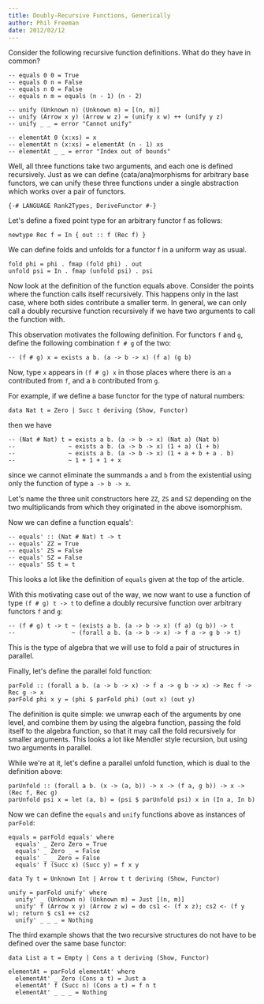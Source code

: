 ```yaml
---
title: Doubly-Recursive Functions, Generically
author: Phil Freeman
date: 2012/02/12
---
```


Consider the following recursive function definitions. What do they have in common?

~~~{.haskell}
-- equals 0 0 = True
-- equals 0 n = False
-- equals n 0 = False
-- equals n m = equals (n - 1) (n - 2)

-- unify (Unknown n) (Unknown m) = [(n, m)]
-- unify (Arrow x y) (Arrow w z) = (unify x w) ++ (unify y z)
-- unify _ _ = error "Cannot unify"

-- elementAt 0 (x:xs) = x
-- elementAt n (x:xs) = elementAt (n - 1) xs
-- elementAt _ _ = error "Index out of bounds"
~~~

Well, all three functions take two arguments, and each one is defined recursively. Just as we can define (cata/ana)morphisms for arbitrary base functors, we can unify these three functions under a single abstraction which works over a pair of functors.

~~~{.haskell}
{-# LANGUAGE Rank2Types, DeriveFunctor #-}
~~~

Let's define a fixed point type for an arbitrary functor f as follows:

~~~{.haskell}
newtype Rec f = In { out :: f (Rec f) }
~~~

We can define folds and unfolds for a functor f in a uniform way as usual.

~~~{.haskell}
fold phi = phi . fmap (fold phi) . out
unfold psi = In . fmap (unfold psi) . psi
~~~

Now look at the definition of the function equals above. Consider the points where the function calls itself recursively. This happens only in the last case, where both sides contribute a smaller term. In general, we can only call a doubly recursive function recursively if we have two arguments to call the function with.

This observation motivates the following definition. For functors `f` and `g`, define the following combination `f # g` of the two:

~~~
-- (f # g) x = exists a b. (a -> b -> x) (f a) (g b)
~~~

Now, type `x` appears in `(f # g) x` in those places where there is an `a` contributed from `f`, and a `b` contributed from `g`.

For example, if we define a base functor for the type of natural numbers:

~~~{.haskell}
data Nat t = Zero | Succ t deriving (Show, Functor)
~~~

then we have

~~~
-- (Nat # Nat) t = exists a b. (a -> b -> x) (Nat a) (Nat b)
--               ~ exists a b. (a -> b -> x) (1 + a) (1 + b)
--               ~ exists a b. (a -> b -> x) (1 + a + b + a . b)
--               ~ 1 + 1 + 1 + x
~~~

since we cannot eliminate the summands `a` and `b` from the existential using only the function of type `a -> b -> x`.

Let\'s name the three unit constructors here `ZZ`, `ZS` and `SZ` depending on the two multiplicands from which they originated in the above isomorphism.

Now we can define a function equals':

~~~
-- equals' :: (Nat # Nat) t -> t
-- equals' ZZ = True
-- equals' ZS = False
-- equals' SZ = False
-- equals' SS t = t
~~~

This looks a lot like the definition of `equals` given at the top of the article.

With this motivating case out of the way, we now want to use a function of type `(f # g) t -> t` to define a doubly recursive function over arbitrary functors `f` and `g`:

~~~
-- (f # g) t -> t ~ (exists a b. (a -> b -> x) (f a) (g b)) -> t
--                ~ (forall a b. (a -> b -> x) -> f a -> g b -> t)
~~~

This is the type of algebra that we will use to fold a pair of structures in parallel.

Finally, let\'s define the parallel fold function:

~~~{.haskell}
parFold :: (forall a b. (a -> b -> x) -> f a -> g b -> x) -> Rec f -> Rec g -> x
parFold phi x y = (phi $ parFold phi) (out x) (out y)
~~~

The definition is quite simple: we unwrap each of the arguments by one level, and combine them by using the algebra function, passing the fold itself to the algebra function, so that it may call the fold recursively for smaller arguments. This looks a lot like Mendler style recursion, but using two arguments in parallel.

While we\'re at it, let\'s define a parallel unfold function, which is dual to the definition above:

~~~{.haskell}
parUnfold :: (forall a b. (x -> (a, b)) -> x -> (f a, g b)) -> x -> (Rec f, Rec g)
parUnfold psi x = let (a, b) = (psi $ parUnfold psi) x in (In a, In b)
~~~

Now we can define the `equals` and `unify` functions above as instances of `parFold`:

~~~{.haskell}
equals = parFold equals' where
  equals' _ Zero Zero = True
  equals' _ Zero _ = False
  equals' _ _ Zero = False
  equals' f (Succ x) (Succ y) = f x y

data Ty t = Unknown Int | Arrow t t deriving (Show, Functor)

unify = parFold unify' where
  unify' _ (Unknown n) (Unknown m) = Just [(n, m)]
  unify' f (Arrow x y) (Arrow z w) = do cs1 <- (f x z); cs2 <- (f y w); return $ cs1 ++ cs2
  unify' _ _ _ = Nothing
~~~

The third example shows that the two recursive structures do not have to be defined over the same base functor:

~~~{.haskell}
data List a t = Empty | Cons a t deriving (Show, Functor)

elementAt = parFold elementAt' where
  elementAt' _ Zero (Cons a t) = Just a
  elementAt' f (Succ n) (Cons a t) = f n t
  elementAt' _ _ _ = Nothing
~~~
